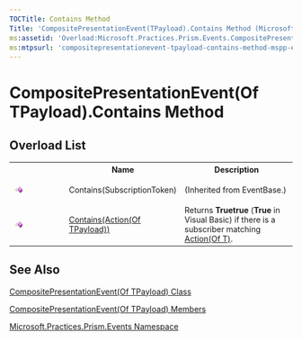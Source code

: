 ```yaml
---
TOCTitle: Contains Method
Title: 'CompositePresentationEvent(TPayload).Contains Method (Microsoft.Practices.Prism.Events)'
ms:assetid: 'Overload:Microsoft.Practices.Prism.Events.CompositePresentationEvent\`1.Contains'
ms:mtpsurl: 'compositepresentationevent-tpayload-contains-method-mspp-events.md'
---
```


# CompositePresentationEvent(Of TPayload).Contains Method 

## Overload List

<table>
<colgroup>
<col width="20%" />
<col width="40%" />
<col width="40%" />
</colgroup>
<tbody><tr>
<th>
&nbsp;
</th>
<th>Name</th>
<th>Description</th>
</tr>
<tr>
  <td>
      
![](images/public-method.gif "Public method")
  </td>
  <td>
    Contains(SubscriptionToken)
  </td>
  <td> (Inherited from EventBase.)</td>
</tr>
<tr>
  <td>
    
![](images/public-method.gif "Public method")
  </td>
  <td>
    <a href="compositepresentationevent-tpayload-contains-method-action-tpayload-mspp-events.md">Contains(Action(Of TPayload))</a>
  </td>
  <td>
    <div>
Returns <strong>Truetrue</strong> (<strong>True</strong> in Visual Basic) if there is a subscriber matching <a href="http://msdn.microsoft.com/en-us/library/018hxwa8" target="_blank">Action(Of T)</a>.
</div>
  </td>
</tr>
</tbody>
</table>

## See Also

 [CompositePresentationEvent(Of TPayload) Class](compositepresentationevent-tpayload-class-mspp-events.md)
 
[CompositePresentationEvent(Of TPayload) Members](compositepresentationevent-tpayload-members-mspp-events.md)

[Microsoft.Practices.Prism.Events Namespace](mspp-events-namespace.md)

